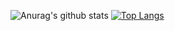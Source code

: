 ![Anurag's github stats](https://github-readme-stats.vercel.app/api?username=anu725053&show_icons=true&theme=radical)
[![Top Langs](https://github-readme-stats.vercel.app/api/top-langs/?username=anu725053&layout=compact)](https://github.com/anuraghazra/github-readme-stats)
